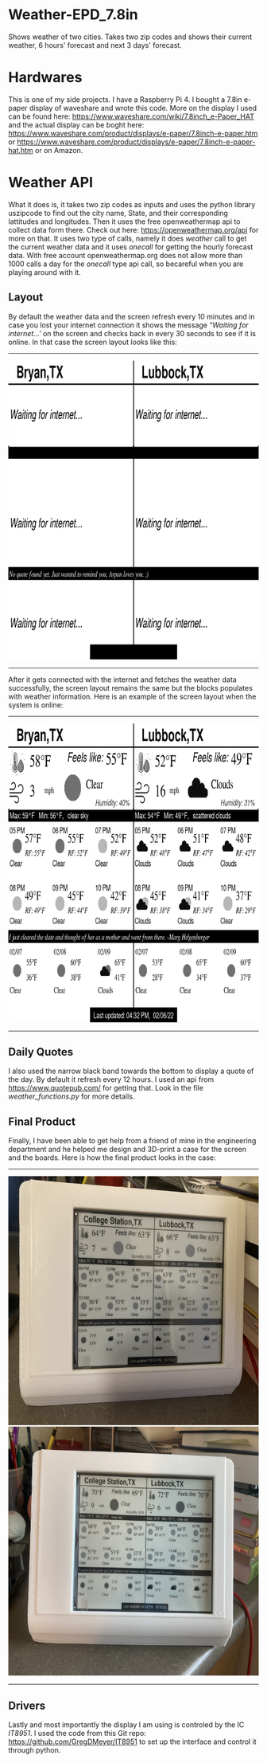 # Weather-EPD_7.8in
Shows weather of two cities. Takes two zip codes and shows their current weather, 6 hours' forecast and next 3 days' forecast.

# Hardwares
This is one of my side projects. I have a Raspberry Pi 4. I bought a 7.8in e-paper display of waveshare and wrote this code. More on the display I used can be found here: https://www.waveshare.com/wiki/7.8inch_e-Paper_HAT and the actual display can be boght here: https://www.waveshare.com/product/displays/e-paper/7.8inch-e-paper.htm or https://www.waveshare.com/product/displays/e-paper/7.8inch-e-paper-hat.htm  or on Amazon.

# Weather API
What it does is, it takes two zip codes as inputs and uses the python library uszipcode to find out the city name, State, and their corresponding lattitudes and longitudes. Then it uses the free openweathermap api to collect data form there. Check out here: https://openweathermap.org/api for more on that. It uses two type of calls, namely it does _weather_ call to get the current weather data and it uses  _onecall_ for getting the hourly forecast data. With free account openweathermap.org does not allow more than 1000 calls a day for the _onecall_ type api call, so becareful when you are playing around with it.

## Layout
By default the weather data and the screen refresh every 10 minutes and in case you lost your internet connection it shows the message _"Waiting for internet...'_ on the screen and checks back in every 30 seconds to see if it is online. In that case the screen layout looks like this:

---
<img src = "https://github.com/arpan-pal/Weather_Station/blob/main/weather_ofline.png?raw=true" width = "800" height = "600">

---

After it gets connected with the internet and fetches the weather data successfully, the screen layout remains the same but the blocks populates with weather information. Here is an example of the screen layout when the system is online:

---
<img src = "https://github.com/arpan-pal/Weather_Station/blob/main/weather_online.png?raw=true" width = "800" height = "600">

---

 

## Daily Quotes
I also used the narrow black band towards the bottom to display a quote of the day. By default it refresh every 12 hours. I used an api from https://www.quotepub.com/ for getting that. Look in the file _weather_functions.py_ for more details.

## Final Product

Finally, I have been able to get help from a friend of mine in the engineering department and he helped me design and 3D-print a case for the screen and the boards. Here is how the final product looks in the case:

---
<img src = "https://github.com/arpan-pal/Weather_Station/blob/main/FinalResult1.jpg?raw=true" width = "700" height = "500"> 

<img src = "https://github.com/arpan-pal/Weather_Station/blob/main/FinalResult2.jpg?raw=true" width = "700" height = "500">

---

## Drivers
Lastly and most importantly the display I am using is controled by the IC _IT8951_. I used the code from this Git repo: https://github.com/GregDMeyer/IT8951 to set up the interface and control it through python.

